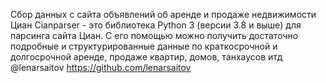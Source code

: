 Сбор данных с сайта объявлений об аренде и продаже недвижимости Циан
Cianparser - это библиотека Python 3 (версии 3.8 и выше) для парсинга сайта Циан. С его помощью можно получить достаточно подробные и структурированные данные по краткосрочной и долгосрочной аренде, продаже квартир, домов, танхаусов итд
@lenarsaitov
https://github.com/lenarsaitov
